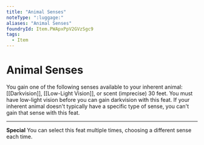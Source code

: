 ```yaml
---
title: "Animal Senses"
noteType: ":luggage:"
aliases: "Animal Senses"
foundryId: Item.PWApxPpV2GVzSgc9
tags:
  - Item
---
```


# Animal Senses

You gain one of the following senses available to your inherent animal: [[Darkvision]], [[Low-Light Vision]], or scent (imprecise) 30 feet. You must have low-light vision before you can gain darkvision with this feat. If your inherent animal doesn't typically have a specific type of sense, you can't gain that sense with this feat.

* * *

**Special** You can select this feat multiple times, choosing a different sense each time.
